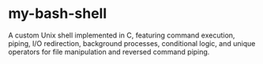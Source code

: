 # my-bash-shell
A custom Unix shell implemented in C, featuring command execution, piping, I/O redirection, background processes, conditional logic, and unique operators for file manipulation and reversed command piping.

